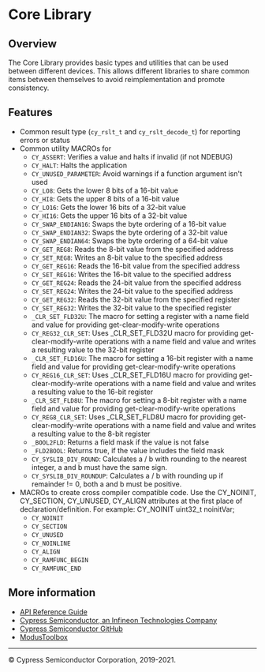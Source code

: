# Core Library

## Overview

The Core Library provides basic types and utilities that can be used between different devices. This allows different libraries to share common items between themselves to avoid reimplementation and promote consistency.

## Features

* Common result type (`cy_rslt_t` and `cy_rslt_decode_t`) for reporting errors or status
* Common utility MACROs for
    * `CY_ASSERT`: Verifies a value and halts if invalid (if not NDEBUG)
    * `CY_HALT`: Halts the application
    * `CY_UNUSED_PARAMETER`: Avoid warnings if a function argument isn't used
    * `CY_LO8`: Gets the lower 8 bits of a 16-bit value
    * `CY_HI8`: Gets the upper 8 bits of a 16-bit value
    * `CY_LO16`: Gets the lower 16 bits of a 32-bit value
    * `CY_HI16`: Gets the upper 16 bits of a 32-bit value
    * `CY_SWAP_ENDIAN16`: Swaps the byte ordering of a 16-bit value
    * `CY_SWAP_ENDIAN32`: Swaps the byte ordering of a 32-bit value
    * `CY_SWAP_ENDIAN64`: Swaps the byte ordering of a 64-bit value
    * `CY_GET_REG8`: Reads the 8-bit value from the specified address
    * `CY_SET_REG8`: Writes an 8-bit value to the specified address
    * `CY_GET_REG16`: Reads the 16-bit value from the specified address
    * `CY_SET_REG16`: Writes the 16-bit value to the specified address
    * `CY_GET_REG24`:  Reads the 24-bit value from the specified address
    * `CY_SET_REG24`: Writes the 24-bit value to the specified address
    * `CY_GET_REG32`: Reads the 32-bit value from the specified register
    * `CY_SET_REG32`: Writes the 32-bit value to the specified register
    * `_CLR_SET_FLD32U`:  The macro for setting a register with a name field and value for providing get-clear-modify-write operations
    * `CY_REG32_CLR_SET`: Uses _CLR_SET_FLD32U macro for providing get-clear-modify-write operations with a name field and value and writes a resulting value to the 32-bit register
    * `_CLR_SET_FLD16U`: The macro for setting a 16-bit register with a name field and value for providing get-clear-modify-write operations
    * `CY_REG16_CLR_SET`: Uses _CLR_SET_FLD16U macro for providing get-clear-modify-write operations with a name field and value and writes a resulting value to the 16-bit register
    * `_CLR_SET_FLD8U`: The macro for setting a 8-bit register with a name field and value for providing get-clear-modify-write operations
    * `CY_REG8_CLR_SET`: Uses _CLR_SET_FLD8U macro for providing get-clear-modify-write operations with a name field and value and writes a resulting value to the 8-bit register
    * `_BOOL2FLD`: Returns a field mask if the value is not false
    * `_FLD2BOOL`: Returns true, if the value includes the field mask
    * `CY_SYSLIB_DIV_ROUND`: Calculates a / b with rounding to the nearest integer, a and b must have the same sign.
    * `CY_SYSLIB_DIV_ROUNDUP`: Calculates a / b with rounding up if remainder != 0, both a and b must be positive.
* MACROs to create cross compiler compatible code. Use the CY_NOINIT, CY_SECTION, CY_UNUSED, CY_ALIGN attributes at the first place of declaration/definition. For example: CY_NOINIT uint32_t noinitVar;
    * `CY_NOINIT`
    * `CY_SECTION`
    * `CY_UNUSED`
    * `CY_NOINLINE`
    * `CY_ALIGN`
    * `CY_RAMFUNC_BEGIN`
    * `CY_RAMFUNC_END`

## More information
* [API Reference Guide](https://cypresssemiconductorco.github.io/core-lib/html/modules.html)
* [Cypress Semiconductor, an Infineon Technologies Company](http://www.cypress.com)
* [Cypress Semiconductor GitHub](https://github.com/cypresssemiconductorco)
* [ModusToolbox](https://www.cypress.com/products/modustoolbox-software-environment)

---
© Cypress Semiconductor Corporation, 2019-2021.
